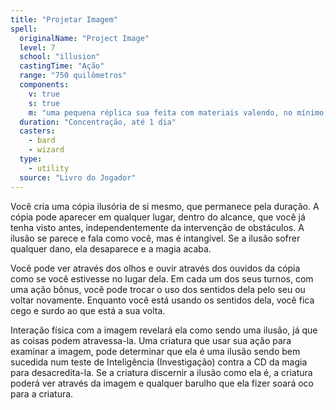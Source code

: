 ```yaml
---
title: "Projetar Imagem"
spell:
  originalName: "Project Image"
  level: 7
  school: "illusion"
  castingTime: "Ação"
  range: "750 quilômetros"
  components:
    v: true
    s: true
    m: "uma pequena réplica sua feita com materiais valendo, no mínimo, 5 po"
  duration: "Concentração, até 1 dia"
  casters:
    - bard
    - wizard
  type:
    - utility
  source: "Livro do Jogador"
---
```


Você cria uma cópia ilusória de si mesmo, que permanece pela duração. A cópia pode aparecer em qualquer lugar, dentro do alcance, que você já tenha visto antes, independentemente da intervenção de obstáculos. A ilusão se parece e fala como você, mas é intangível. Se a ilusão sofrer qualquer dano, ela desaparece e a magia acaba.

Você pode ver através dos olhos e ouvir através dos ouvidos da cópia como se você estivesse no lugar dela. Em cada um dos seus turnos, com uma ação bônus, você pode trocar o uso dos sentidos dela pelo seu ou voltar novamente. Enquanto você está usando os sentidos dela, você fica cego e surdo ao que está a sua volta.

Interação física com a imagem revelará ela como sendo uma ilusão, já que as coisas podem atravessa-la. Uma criatura que usar sua ação para examinar a imagem, pode determinar que ela é uma ilusão sendo bem sucedida num teste de Inteligência (Investigação) contra a CD da magia para desacredita-la. Se a criatura discernir a ilusão como ela é, a criatura poderá ver através da imagem e qualquer barulho que ela fizer soará oco para a criatura.
